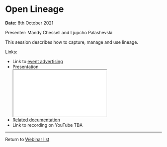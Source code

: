 <!-- SPDX-License-Identifier: CC-BY-4.0 -->
<!-- Copyright Contributors to the ODPi Egeria project 2020. -->

# Open Lineage

**Date:** 8th October 2021

Presenter: Mandy Chessell and Ljupcho Palashevski

This session describes how to capture, manage and use lineage.

Links:

* Link to [event advertising](https://lfaidata.foundation/blog/2021/11/05/please-join-us-for-the-next-egeria-webinar-november-8th/)
* Presentation
  <div class="video-wrapper">
  <iframe src="./Egeria%20Webinar,%20Open%20Lineage,%208th%20November%202021.pdf"></iframe>
  </div>
* [Related documentation](/egeria-docs/features/lineage-management/overview)
* Link to recording on YouTube TBA

----
Return to [Webinar list](..)
